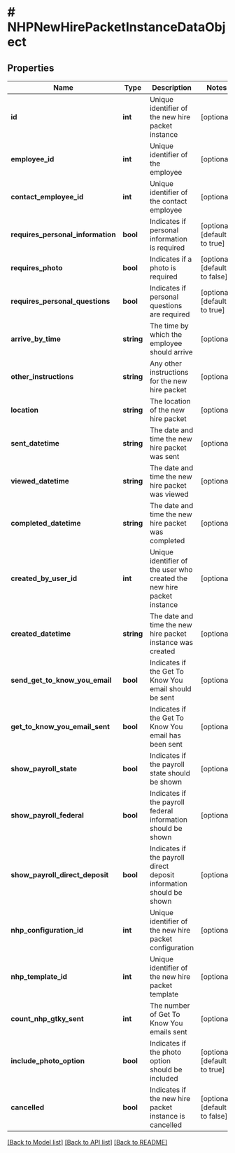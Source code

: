 # # NHPNewHirePacketInstanceDataObject

## Properties

Name | Type | Description | Notes
------------ | ------------- | ------------- | -------------
**id** | **int** | Unique identifier of the new hire packet instance | [optional]
**employee_id** | **int** | Unique identifier of the employee | [optional]
**contact_employee_id** | **int** | Unique identifier of the contact employee | [optional]
**requires_personal_information** | **bool** | Indicates if personal information is required | [optional] [default to true]
**requires_photo** | **bool** | Indicates if a photo is required | [optional] [default to false]
**requires_personal_questions** | **bool** | Indicates if personal questions are required | [optional] [default to true]
**arrive_by_time** | **string** | The time by which the employee should arrive | [optional]
**other_instructions** | **string** | Any other instructions for the new hire packet | [optional]
**location** | **string** | The location of the new hire packet | [optional]
**sent_datetime** | **string** | The date and time the new hire packet was sent | [optional]
**viewed_datetime** | **string** | The date and time the new hire packet was viewed | [optional]
**completed_datetime** | **string** | The date and time the new hire packet was completed | [optional]
**created_by_user_id** | **int** | Unique identifier of the user who created the new hire packet instance | [optional]
**created_datetime** | **string** | The date and time the new hire packet instance was created | [optional]
**send_get_to_know_you_email** | **bool** | Indicates if the Get To Know You email should be sent | [optional]
**get_to_know_you_email_sent** | **bool** | Indicates if the Get To Know You email has been sent | [optional]
**show_payroll_state** | **bool** | Indicates if the payroll state should be shown | [optional]
**show_payroll_federal** | **bool** | Indicates if the payroll federal information should be shown | [optional]
**show_payroll_direct_deposit** | **bool** | Indicates if the payroll direct deposit information should be shown | [optional]
**nhp_configuration_id** | **int** | Unique identifier of the new hire packet configuration | [optional]
**nhp_template_id** | **int** | Unique identifier of the new hire packet template | [optional]
**count_nhp_gtky_sent** | **int** | The number of Get To Know You emails sent | [optional]
**include_photo_option** | **bool** | Indicates if the photo option should be included | [optional] [default to true]
**cancelled** | **bool** | Indicates if the new hire packet instance is cancelled | [optional] [default to false]

[[Back to Model list]](../../README.md#models) [[Back to API list]](../../README.md#endpoints) [[Back to README]](../../README.md)
